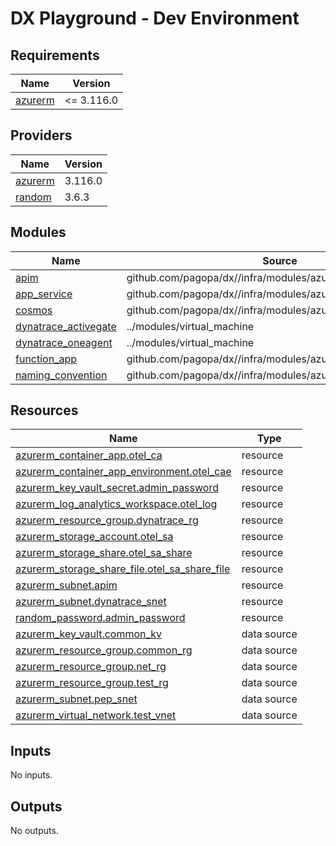 # DX Playground - Dev Environment

<!-- BEGIN_TF_DOCS -->
## Requirements

| Name | Version |
|------|---------|
| <a name="requirement_azurerm"></a> [azurerm](#requirement\_azurerm) | <= 3.116.0 |

## Providers

| Name | Version |
|------|---------|
| <a name="provider_azurerm"></a> [azurerm](#provider\_azurerm) | 3.116.0 |
| <a name="provider_random"></a> [random](#provider\_random) | 3.6.3 |

## Modules

| Name | Source | Version |
|------|--------|---------|
| <a name="module_apim"></a> [apim](#module\_apim) | github.com/pagopa/dx//infra/modules/azure_api_management | main |
| <a name="module_app_service"></a> [app\_service](#module\_app\_service) | github.com/pagopa/dx//infra/modules/azure_app_service | main |
| <a name="module_cosmos"></a> [cosmos](#module\_cosmos) | github.com/pagopa/dx//infra/modules/azure_cosmos_account | main |
| <a name="module_dynatrace_activegate"></a> [dynatrace\_activegate](#module\_dynatrace\_activegate) | ../modules/virtual_machine | n/a |
| <a name="module_dynatrace_oneagent"></a> [dynatrace\_oneagent](#module\_dynatrace\_oneagent) | ../modules/virtual_machine | n/a |
| <a name="module_function_app"></a> [function\_app](#module\_function\_app) | github.com/pagopa/dx//infra/modules/azure_function_app | main |
| <a name="module_naming_convention"></a> [naming\_convention](#module\_naming\_convention) | github.com/pagopa/dx//infra/modules/azure_naming_convention | main |

## Resources

| Name | Type |
|------|------|
| [azurerm_container_app.otel_ca](https://registry.terraform.io/providers/hashicorp/azurerm/latest/docs/resources/container_app) | resource |
| [azurerm_container_app_environment.otel_cae](https://registry.terraform.io/providers/hashicorp/azurerm/latest/docs/resources/container_app_environment) | resource |
| [azurerm_key_vault_secret.admin_password](https://registry.terraform.io/providers/hashicorp/azurerm/latest/docs/resources/key_vault_secret) | resource |
| [azurerm_log_analytics_workspace.otel_log](https://registry.terraform.io/providers/hashicorp/azurerm/latest/docs/resources/log_analytics_workspace) | resource |
| [azurerm_resource_group.dynatrace_rg](https://registry.terraform.io/providers/hashicorp/azurerm/latest/docs/resources/resource_group) | resource |
| [azurerm_storage_account.otel_sa](https://registry.terraform.io/providers/hashicorp/azurerm/latest/docs/resources/storage_account) | resource |
| [azurerm_storage_share.otel_sa_share](https://registry.terraform.io/providers/hashicorp/azurerm/latest/docs/resources/storage_share) | resource |
| [azurerm_storage_share_file.otel_sa_share_file](https://registry.terraform.io/providers/hashicorp/azurerm/latest/docs/resources/storage_share_file) | resource |
| [azurerm_subnet.apim](https://registry.terraform.io/providers/hashicorp/azurerm/latest/docs/resources/subnet) | resource |
| [azurerm_subnet.dynatrace_snet](https://registry.terraform.io/providers/hashicorp/azurerm/latest/docs/resources/subnet) | resource |
| [random_password.admin_password](https://registry.terraform.io/providers/hashicorp/random/latest/docs/resources/password) | resource |
| [azurerm_key_vault.common_kv](https://registry.terraform.io/providers/hashicorp/azurerm/latest/docs/data-sources/key_vault) | data source |
| [azurerm_resource_group.common_rg](https://registry.terraform.io/providers/hashicorp/azurerm/latest/docs/data-sources/resource_group) | data source |
| [azurerm_resource_group.net_rg](https://registry.terraform.io/providers/hashicorp/azurerm/latest/docs/data-sources/resource_group) | data source |
| [azurerm_resource_group.test_rg](https://registry.terraform.io/providers/hashicorp/azurerm/latest/docs/data-sources/resource_group) | data source |
| [azurerm_subnet.pep_snet](https://registry.terraform.io/providers/hashicorp/azurerm/latest/docs/data-sources/subnet) | data source |
| [azurerm_virtual_network.test_vnet](https://registry.terraform.io/providers/hashicorp/azurerm/latest/docs/data-sources/virtual_network) | data source |

## Inputs

No inputs.

## Outputs

No outputs.
<!-- END_TF_DOCS -->
